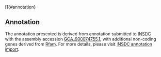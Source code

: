 []{#annotation}

Annotation
----------

The annotation presented is derived from annotation submitted to
[INSDC](http://www.insdc.org) with the assembly accession
[GCA\_900074755.1](http://www.ebi.ac.uk/ena/data/view/GCA_900074755.1),
with additional non-coding genes derived from
[Rfam](http://rfam.xfam.org/). For more details, please visit [INSDC
annotation
import](http://ensemblgenomes.org/info/data/insdc_annotation).

